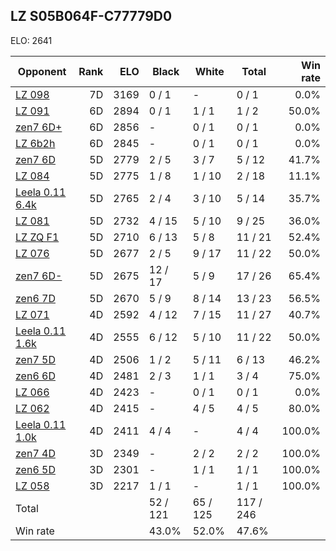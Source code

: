 ## LZ S05B064F-C77779D0 ##

ELO: 2641

Opponent | Rank | ELO | Black | White | Total | Win rate
---------|-----:|----:|-------|-------|-------|-------:
[LZ 098](LZ%20098.md) | 7D | 3169 | 0 / 1 | - | 0 / 1 | 0.0%
[LZ 091](LZ%20091.md) | 6D | 2894 | 0 / 1 | 1 / 1 | 1 / 2 | 50.0%
[zen7 6D+](zen7%206D+.md) | 6D | 2856 | - | 0 / 1 | 0 / 1 | 0.0%
[LZ 6b2h](LZ%206b2h.md) | 6D | 2845 | - | 0 / 1 | 0 / 1 | 0.0%
[zen7 6D](zen7%206D.md) | 5D | 2779 | 2 / 5 | 3 / 7 | 5 / 12 | 41.7%
[LZ 084](LZ%20084.md) | 5D | 2775 | 1 / 8 | 1 / 10 | 2 / 18 | 11.1%
[Leela 0.11 6.4k](Leela%200.11%206.4k.md) | 5D | 2765 | 2 / 4 | 3 / 10 | 5 / 14 | 35.7%
[LZ 081](LZ%20081.md) | 5D | 2732 | 4 / 15 | 5 / 10 | 9 / 25 | 36.0%
[LZ ZQ F1](LZ%20ZQ%20F1.md) | 5D | 2710 | 6 / 13 | 5 / 8 | 11 / 21 | 52.4%
[LZ 076](LZ%20076.md) | 5D | 2677 | 2 / 5 | 9 / 17 | 11 / 22 | 50.0%
[zen7 6D-](zen7%206D-.md) | 5D | 2675 | 12 / 17 | 5 / 9 | 17 / 26 | 65.4%
[zen6 7D](zen6%207D.md) | 5D | 2670 | 5 / 9 | 8 / 14 | 13 / 23 | 56.5%
[LZ 071](LZ%20071.md) | 4D | 2592 | 4 / 12 | 7 / 15 | 11 / 27 | 40.7%
[Leela 0.11 1.6k](Leela%200.11%201.6k.md) | 4D | 2555 | 6 / 12 | 5 / 10 | 11 / 22 | 50.0%
[zen7 5D](zen7%205D.md) | 4D | 2506 | 1 / 2 | 5 / 11 | 6 / 13 | 46.2%
[zen6 6D](zen6%206D.md) | 4D | 2481 | 2 / 3 | 1 / 1 | 3 / 4 | 75.0%
[LZ 066](LZ%20066.md) | 4D | 2423 | - | 0 / 1 | 0 / 1 | 0.0%
[LZ 062](LZ%20062.md) | 4D | 2415 | - | 4 / 5 | 4 / 5 | 80.0%
[Leela 0.11 1.0k](Leela%200.11%201.0k.md) | 4D | 2411 | 4 / 4 | - | 4 / 4 | 100.0%
[zen7 4D](zen7%204D.md) | 3D | 2349 | - | 2 / 2 | 2 / 2 | 100.0%
[zen6 5D](zen6%205D.md) | 3D | 2301 | - | 1 / 1 | 1 / 1 | 100.0%
[LZ 058](LZ%20058.md) | 3D | 2217 | 1 / 1 | - | 1 / 1 | 100.0%
Total | | | 52 / 121 | 65 / 125 | 117 / 246 | 
Win rate| | | 43.0% | 52.0% | 47.6% | 
